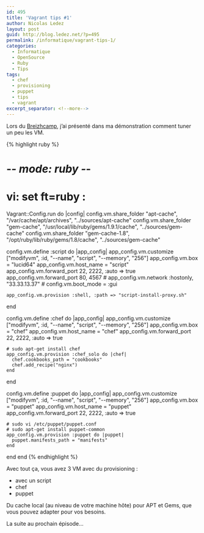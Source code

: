 ```yaml
---
id: 495
title: 'Vagrant tips #1'
author: Nicolas Ledez
layout: post
guid: http://blog.ledez.net/?p=495
permalink: /informatique/vagrant-tips-1/
categories:
  - Informatique
  - OpenSource
  - Ruby
  - Tips
tags:
  - chef
  - provisioning
  - puppet
  - tips
  - vagrant
excerpt_separator: <!--more-->
---
```

Lors du [Breizhcamp][1], j&rsquo;ai présenté dans ma démonstration comment tuner un peu les VM.

<!--more-->

{% highlight ruby %}
# -*- mode: ruby -*-
# vi: set ft=ruby :

Vagrant::Config.run do |config|
  config.vm.share_folder "apt-cache", "/var/cache/apt/archives", "../sources/apt-cache"
  config.vm.share_folder "gem-cache", "/usr/local/lib/ruby/gems/1.9.1/cache", "../sources/gem-cache"
  config.vm.share_folder "gem-cache-1.8", "/opt/ruby/lib/ruby/gems/1.8/cache", "../sources/gem-cache"

  config.vm.define :script do |app_config|
    app_config.vm.customize ["modifyvm", :id, "--name", "script", "--memory", "256"]
    app_config.vm.box = "lucid64"
    app_config.vm.host_name = "script"
    app_config.vm.forward_port 22, 2222, :auto => true
    app_config.vm.forward_port 80, 4567
    # app_config.vm.network :hostonly, "33.33.13.37"
    # config.vm.boot_mode = :gui

    app_config.vm.provision :shell, :path => "script-install-proxy.sh"
  end

  config.vm.define :chef do |app_config|
    app_config.vm.customize ["modifyvm", :id, "--name", "script", "--memory", "256"]
    app_config.vm.box = "chef"
    app_config.vm.host_name = "chef"
    app_config.vm.forward_port 22, 2222, :auto => true

    # sudo apt-get install chef
    app_config.vm.provision :chef_solo do |chef|
      chef.cookbooks_path = "cookbooks"
      chef.add_recipe("nginx")
    end
  end

  config.vm.define :puppet do |app_config|
    app_config.vm.customize ["modifyvm", :id, "--name", "script", "--memory", "256"]
    app_config.vm.box = "puppet"
    app_config.vm.host_name = "puppet"
    app_config.vm.forward_port 22, 2222, :auto => true

    # sudo vi /etc/puppet/puppet.conf
    # sudo apt-get install puppet-common
    app_config.vm.provision :puppet do |puppet|
      puppet.manifests_path = "manifests"
    end
  end
end
{% endhighlight %}

Avec tout ça, vous avez 3 VM avec du provisioning :

  * avec un script
  * chef
  * puppet

Du cache local (au niveau de votre machine hôte) pour APT et Gems, que vous pouvez adapter pour vos besoins.

La suite au prochain épisode&#8230;

 [1]: http://breizhcamp.org/ "Breizhcamp"
